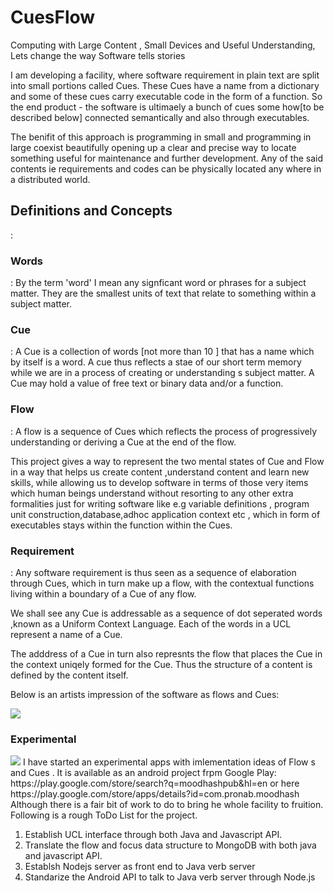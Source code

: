 CuesFlow
==============

Computing with Large Content , Small Devices  and Useful Understanding, Lets change the way Software tells stories

I am developing a facility, where software requirement in plain text are split into small portions called Cues. These Cues have a name from a dictionary and some of these cues carry executable code in the form of a function. So the end product - the software is ultimaely a bunch of cues some how[to be described below] connected semantically and also through executables.<p>
The benifit of this approach is programming in small and programming in large coexist beautifully opening up a clear and precise way to locate something useful for maintenance and further development. Any of the said contents ie requirements and codes can be physically located any where in a distributed world.

<h2>Definitions and Concepts</h2>:
 
<h3>Words</h3> : By the term 'word' I mean any signficant word or phrases for a subject matter. They are the smallest units of text that relate to something within a subject matter.
<h3>Cue</h3> : A Cue is a collection of words [not more than 10 ] that has a name which by itself is a word. A cue thus reflects a stae of our short term memory while we are in a process of creating or understanding s subject matter. A Cue may hold a value of free text or binary data and/or a function.
<h3>Flow </h3>: A flow is a sequence of Cues which reflects the process of progressively understanding or deriving a Cue at the end of the flow.
<p>
This project  gives a way to represent the two mental states of Cue and Flow in a way that helps us create content ,understand content and learn new skills, while allowing us to develop software in terms of those very items which human beings understand without resorting to any other extra formalities just for writing software like e.g variable definitions , program unit construction,database,adhoc application context  etc , which in form of executables stays within the function within the Cues.
<p>
<h3>Requirement</h3> : Any software requirement is thus seen as a sequence of elaboration through Cues, which in turn make up a flow, with the contextual functions living within a boundary of a Cue of any flow.
<p>
We shall see any Cue is addressable as a sequence of dot seperated words ,known as a Uniform Context Language. Each of the words in a UCL represent a name of a Cue.
<p>
The adddress of a Cue in turn also represnts the flow that places  the Cue in the context uniqely formed for the Cue. Thus the structure of a content is defined by the content itself.

Below is an artists impression of the software as flows and Cues:

<img src="https://s3-us-west-2.amazonaws.com/moodhash/fCUESc.jpg" />
<h3> Experimental </h3> <img src="https://lh4.ggpht.com/jvcg2RUZ7Dy8XGk55Dm5VLviBKZQ9KN3IaV4QHkFpadIFIjSMEPoDeH94y8pNXHjaig=h310-rw" />
I have started an experimental apps  with imlementation ideas of Flow s and Cues . It is available as an android project frpm Google Play:
https://play.google.com/store/search?q=moodhashpub&hl=en or here
https://play.google.com/store/apps/details?id=com.pronab.moodhash
Although there is a fair bit of work to do to bring he whole facility to fruition.
Following is a rough ToDo List for the project.

<ol>
<li> Establish UCL interface through both Java and Javascript API. 
<li> Translate the flow and focus data structure to MongoDB with both java and javascript API. </li>
<li> Establsh Nodejs server as front end to Java verb server </li>
<li> Standarize the Android API to talk to Java verb server through Node.js </li>
</ol>








